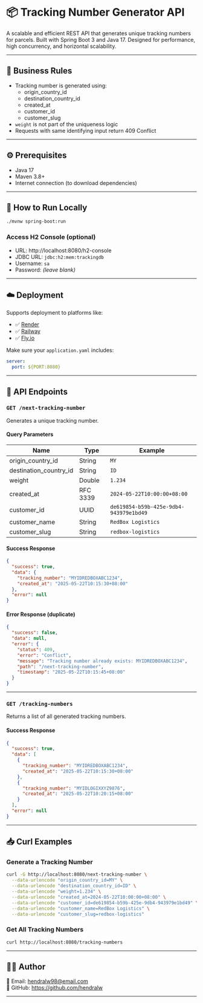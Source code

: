 # 📦 Tracking Number Generator API

A scalable and efficient REST API that generates unique tracking numbers for parcels. Built with Spring Boot 3 and Java 17. Designed for performance, high concurrency, and horizontal scalability.

---

## 🧠 Business Rules

- Tracking number is generated using:
    - origin_country_id
    - destination_country_id
    - created_at
    - customer_id
    - customer_slug
- `weight` is not part of the uniqueness logic
- Requests with same identifying input return 409 Conflict

---

## ⚙️ Prerequisites

- Java 17
- Maven 3.8+
- Internet connection (to download dependencies)

---

## 🚀 How to Run Locally

```bash
./mvnw spring-boot:run
```

### Access H2 Console (optional)

- URL: http://localhost:8080/h2-console
- JDBC URL: `jdbc:h2:mem:trackingdb`
- Username: `sa`
- Password: *(leave blank)*

---

## ☁️ Deployment

Supports deployment to platforms like:

- ✅ [Render](https://render.com)
- ✅ [Railway](https://railway.app)
- ✅ [Fly.io](https://fly.io)

Make sure your `application.yaml` includes:

```yaml
server:
  port: ${PORT:8080}
```

---

## 🧪 API Endpoints

### `GET /next-tracking-number`

Generates a unique tracking number.

#### Query Parameters

| Name                   | Type     | Example                                       |
|------------------------|----------|-----------------------------------------------|
| origin_country_id      | String   | `MY`                                          |
| destination_country_id | String   | `ID`                                          |
| weight                 | Double   | `1.234`                                       |
| created_at             | RFC 3339 | `2024-05-22T10:00:00+08:00`                   |
| customer_id            | UUID     | `de619854-b59b-425e-9db4-943979e1bd49`        |
| customer_name          | String   | `RedBox Logistics`                            |
| customer_slug          | String   | `redbox-logistics`                            |

#### Success Response

```json
{
  "success": true,
  "data": {
    "tracking_number": "MYIDREDBOXABC1234",
    "created_at": "2025-05-22T10:15:30+08:00"
  },
  "error": null
}
```

#### Error Response (duplicate)

```json
{
  "success": false,
  "data": null,
  "error": {
    "status": 409,
    "error": "Conflict",
    "message": "Tracking number already exists: MYIDREDBOXABC1234",
    "path": "/next-tracking-number",
    "timestamp": "2025-05-22T10:15:45+08:00"
  }
}
```

---

### `GET /tracking-numbers`

Returns a list of all generated tracking numbers.

#### Success Response

```json
{
  "success": true,
  "data": [
    {
      "tracking_number": "MYIDREDBOXABC1234",
      "created_at": "2025-05-22T10:15:30+08:00"
    },
    {
      "tracking_number": "MYIDLOGIXXYZ9876",
      "created_at": "2025-05-22T10:20:15+08:00"
    }
  ],
  "error": null
}
```

---

## 📥 Curl Examples

### Generate a Tracking Number

```bash
curl -G http://localhost:8080/next-tracking-number \
  --data-urlencode "origin_country_id=MY" \
  --data-urlencode "destination_country_id=ID" \
  --data-urlencode "weight=1.234" \
  --data-urlencode "created_at=2024-05-22T10:00:00+08:00" \
  --data-urlencode "customer_id=de619854-b59b-425e-9db4-943979e1bd49" \
  --data-urlencode "customer_name=RedBox Logistics" \
  --data-urlencode "customer_slug=redbox-logistics"
```

### Get All Tracking Numbers

```bash
curl http://localhost:8080/tracking-numbers
```

---

## 👨‍💻 Author

📧 Email: hendralw98@email.com  
🔗 GitHub: https://github.com/hendralw

---
